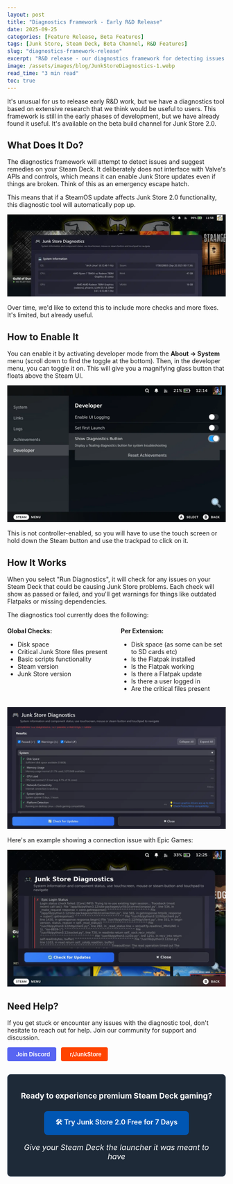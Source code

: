 ```yaml
---
layout: post
title: "Diagnostics Framework - Early R&D Release"
date: 2025-09-25
categories: [Feature Release, Beta Features]
tags: [Junk Store, Steam Deck, Beta Channel, R&D Features]
slug: "diagnostics-framework-release"
excerpt: "R&D release - our diagnostics framework for detecting issues and suggesting remedies on Steam Deck."
image: /assets/images/blog/JunkStoreDiagnostics-1.webp
read_time: "3 min read"
toc: true
---
```


It's unusual for us to release early R&D work, but we have a diagnostics tool based on extensive research that we think would be useful to users. This framework is still in the early phases of development, but we have already found it useful. It's available on the beta build channel for Junk Store 2.0.

<h2 style="text-align: left !important; margin-left: 0;">What Does It Do?</h2>

The diagnostics framework will attempt to detect issues and suggest remedies on your Steam Deck. It deliberately does not interface with Valve's APIs and controls, which means it can enable Junk Store updates even if things are broken. Think of this as an emergency escape hatch.

This means that if a SteamOS update affects Junk Store 2.0 functionality, this diagnostic tool will automatically pop up.

![Diagnostics tool integrated with Steam UI](/assets/images/blog/JunkStoreDiagnostics-1.webp)

Over time, we'd like to extend this to include more checks and more fixes. It's limited, but already useful. 

<h2 style="text-align: left !important; margin-left: 0;">How to Enable It</h2>

You can enable it by activating developer mode from the **About → System** menu (scroll down to find the toggle at the bottom). Then, in the developer menu, you can toggle it on. This will give you a magnifying glass button that floats above the Steam UI.

![Developer mode settings showing diagnostics toggle](/assets/images/blog/diagnostics-enable.webp)


This is not controller-enabled, so you will have to use the touch screen or hold down the Steam button and use the trackpad to click on it.

<h2 style="text-align: left !important; margin-left: 0;">How It Works</h2>

When you select "Run Diagnostics", it will check for any issues on your Steam Deck that could be causing Junk Store problems. Each check will show as passed or failed, and you'll get warnings for things like outdated Flatpaks or missing dependencies.

The diagnostics tool currently does the following:

<div style="display: grid; grid-template-columns: 1fr 1fr; gap: 20px; margin: 20px 0;">
<div>
<strong>Global Checks:</strong>
<ul>
<li>Disk space</li>
<li>Critical Junk Store files present</li>
<li>Basic scripts functionality</li>
<li>Steam version</li>
<li>Junk Store version</li>
</ul>
</div>
<div>
<strong>Per Extension:</strong>
<ul>
<li>Disk space (as some can be set to SD cards etc)</li>
<li>Is the Flatpak installed</li>
<li>Is the Flatpak working</li>
<li>Is there a Flatpak update</li>
<li>Is there a user logged in</li>
<li>Are the critical files present</li>
</ul>
</div>
</div>

![Diagnostic results and system health checks](/assets/images/blog/JunkStoreDiagnostics-3.webp)

Here's an example showing a connection issue with Epic Games:

![Epic Games diagnostics showing connection issue](/assets/images/blog/epic-diagnostics-issue.webp)

<h2 style="text-align: left !important; margin-left: 0;">Need Help?</h2>

If you get stuck or encounter any issues with the diagnostic tool, don't hesitate to reach out for help. Join our community for support and discussion.

<a href="https://discord.gg/6mRUhR6Teh" target="_blank" rel="noopener" class="community-btn discord-btn"><i class="fab fa-discord" style="margin-right: 6px;"></i>Join Discord</a>
<a href="https://www.reddit.com/r/JunkStore" target="_blank" rel="noopener" class="community-btn reddit-btn"><i class="fab fa-reddit" style="margin-right: 6px;"></i>r/JunkStore</a>

<div class="inline-blog-cta">
  <p><strong>Ready to experience premium Steam Deck gaming?</strong></p>
  <a href="/buy_now/" class="inline-blog-cta-button">
    🛠️ Try Junk Store 2.0 Free for 7 Days
  </a>
  <p class="inline-cta-subtext">Give your Steam Deck the launcher it was meant to have</p>
</div>

<style>
/* Left align headings for blog posts - override theme center alignment */
#main .page .page__inner-wrap .page__content.blog-content.blog-content-wide h1,
#main .page .page__inner-wrap .page__content.blog-content.blog-content-wide h2,
#main .page .page__inner-wrap .page__content.blog-content.blog-content-wide h3,
#main .page .page__inner-wrap .page__content.blog-content.blog-content-wide h4,
#main .page .page__inner-wrap .page__content.blog-content.blog-content-wide h5,
#main .page .page__inner-wrap .page__content.blog-content.blog-content-wide h6 {
  text-align: left !important;
  margin: 30px 0 20px 0 !important;
  padding-left: 0 !important;
  width: auto !important;
  max-width: none !important;
}

/* Community buttons styling */
.community-btn {
  display: inline-flex;
  align-items: center;
  padding: 6px 12px;
  border-radius: 4px;
  text-decoration: none;
  font-weight: 600;
  font-size: 13px;
  transition: all 0.2s ease;
  border: 2px solid transparent;
  margin-right: 8px;
  color: white !important;
}

.discord-btn {
  background: #5865f2;
}

.reddit-btn {
  background: #ff4500;
}

.community-btn:hover {
  transform: translateY(-1px);
  box-shadow: 0 4px 12px rgba(0, 0, 0, 0.3);
  text-decoration: none;
  color: white !important;
  opacity: 0.9;
}

/* Inline blog CTA styling */
.inline-blog-cta {
  text-align: center;
  background: #1e2a38;
  border-radius: 8px;
  padding: 20px;
  margin: 30px 0;
  border: 1px solid #3a4a5c;
}

.inline-blog-cta p {
  margin-bottom: 15px;
  color: #fff;
  font-size: 1.1rem;
}

.inline-blog-cta-button {
  display: inline-block;
  background: #0056b3;
  color: #fff !important;
  padding: 12px 24px;
  border-radius: 8px;
  text-decoration: none;
  font-weight: 600;
  font-size: 1rem;
  transition: all 0.3s ease;
  margin: 10px 0;
  border: 2px solid #0056b3;
}

.inline-blog-cta-button:hover,
.inline-blog-cta-button:visited,
.inline-blog-cta-button:visited:hover {
  background: #004494;
  border-color: #004494;
  color: #fff !important;
  transform: translateY(-2px);
  box-shadow: 0 4px 15px rgba(0, 86, 179, 0.4);
  text-decoration: none;
}

.inline-cta-subtext {
  margin-top: 8px;
  color: #cceeff;
  font-size: 0.9rem;
  font-style: italic;
}
</style>
